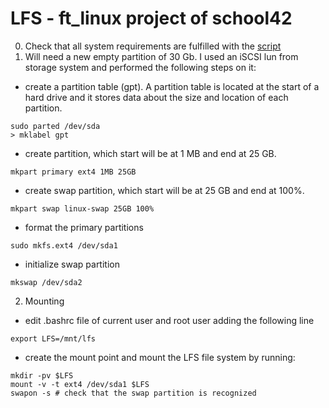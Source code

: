 # LFS - ft_linux project of school42

0. Check that all system requirements are fulfilled with the [script](./0/version-check.sh)
1. Will need a new empty partition of 30 Gb. I used an iSCSI lun from storage system and performed the following steps on it:
* create a partition table (gpt). A partition table is located at the start of a hard drive and it stores data about the size and location of each partition.
```
sudo parted /dev/sda
> mklabel gpt
```
* create partition, which start will be at 1 MB and end at 25 GB.
```
mkpart primary ext4 1MB 25GB
```
* create swap partition, which start will be at 25 GB and end at 100%.
```
mkpart swap linux-swap 25GB 100%
```
* format the primary partitions
```
sudo mkfs.ext4 /dev/sda1
```
* initialize swap partition
```
mkswap /dev/sda2
```

2. Mounting
* edit .bashrc file of current user and root user adding the following line
```
export LFS=/mnt/lfs
```
* create the mount point and mount the LFS file system by running:
```
mkdir -pv $LFS
mount -v -t ext4 /dev/sda1 $LFS
swapon -s # check that the swap partition is recognized
```

